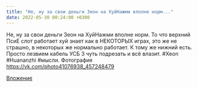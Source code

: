 ```yaml
---
title: "Не, ну за свои деньги Зеон на ХуйНажми вполне норм..."
date: 2022-05-30 00:24:00 +0300
---
```


Не, ну за свои деньги Зеон на ХуйНажми вполне норм. То что верхний ПсиЕ слот работает хуй знает как в НЕКОТОРЫХ играх, это же не страшно, в некоторых же нормально работает. К тому же нижний есть. Просто лезвием кабель УСБ 3 чуть подрезать и всё влазит.
#Xeon #Huananzhi #мысли.
Фотография
https://vk.com/photo41076938_457248479

[Вложение](https://vk.com/photo41076938_457248479)
